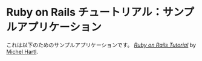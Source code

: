 # Ruby on Rails チュートリアル：サンプルアプリケーション

これは以下のためのサンプルアプリケーションです。
[*Ruby on Rails Tutorial*](http://railstutorial.jp/)
by [Michel Hartl](http://michaelhartl.com/).
